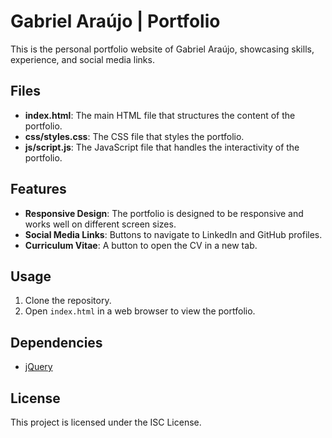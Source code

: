 # Gabriel Araújo | Portfolio

This is the personal portfolio website of Gabriel Araújo, showcasing skills, experience, and social media links.

## Files

- **index.html**: The main HTML file that structures the content of the portfolio.
- **css/styles.css**: The CSS file that styles the portfolio.
- **js/script.js**: The JavaScript file that handles the interactivity of the portfolio.

## Features

- **Responsive Design**: The portfolio is designed to be responsive and works well on different screen sizes.
- **Social Media Links**: Buttons to navigate to LinkedIn and GitHub profiles.
- **Curriculum Vitae**: A button to open the CV in a new tab.

## Usage

1. Clone the repository.
2. Open `index.html` in a web browser to view the portfolio.

## Dependencies

- [jQuery](https://code.jquery.com/jquery-3.7.1.min.js)

## License

This project is licensed under the ISC License.
